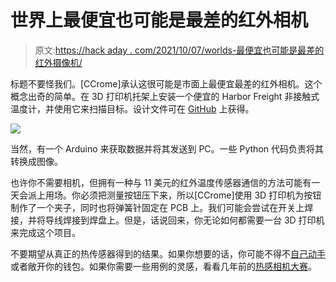 # 世界上最便宜也可能是最差的红外相机

> 原文:[https://hack aday . com/2021/10/07/worlds-最便宜也可能是最差的红外摄像机/](https://hackaday.com/2021/10/07/worlds-cheapest-and-possibly-worst-ir-camera/)

标题不要怪我们。[CCrome]承认这很可能是市面上最便宜最差的红外相机。这个概念出奇的简单。在 3D 打印机托架上安装一个便宜的 Harbor Freight 非接触式温度计，并使用它来扫描目标。设计文件可在 [GitHub](https://github.com/ccrome/temperature_scanner) 上获得。

![](../Images/9c8aa78a0c79070427e25e7334e9a589.png)

当然，有一个 Arduino 来获取数据并将其发送到 PC。一些 Python 代码负责将其转换成图像。

也许你不需要相机，但拥有一种与 11 美元的红外温度传感器通信的方法可能有一天会派上用场。你必须把测量按钮压下来，所以[CCrome]使用 3D 打印机为按钮制作了一个夹子，同时也将弹簧针固定在 PCB 上。我们可能会尝试在开关上焊接，并将导线焊接到焊盘上。但是，话说回来，你无论如何都需要一台 3D 打印机来完成这个项目。

不要期望从真正的热传感器得到的结果。如果你想要的话，你可能不得不[自己动手](https://hackaday.com/2017/02/08/diy-thermal-camera-thats-better-and-cheaper-than-a-flir/)或者敞开你的钱包。如果你需要一些用例的灵感，看看几年前的[热感相机大赛](https://hackaday.com/2018/07/18/hot-camera-contest-build-a-battery-powered-thermal-camera/)。